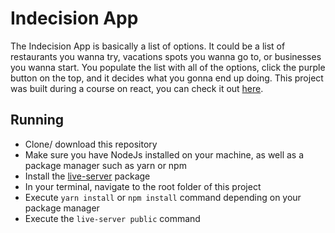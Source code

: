# Indecision App

The Indecision App is basically a list of options. It could be a list of restaurants you wanna try, vacations spots you wanna go to, or businesses you wanna start. You populate the list with all of the options, click the purple button on the top, and it decides what you gonna end up doing. This project was built during a course on react, you can check it out <a href="https://www.udemy.com/share/101XgIAkcadFZQRXo=/">here</a>.

## Running

- Clone/ download this repository
- Make sure you have NodeJs installed on your machine, as well as a package manager such as yarn or npm
- Install the <a href="https://www.npmjs.com/package/live-server">live-server</a> package
- In your terminal, navigate to the root folder of this project
- Execute `yarn install` or `npm install` command depending on your package manager
- Execute the `live-server public` command

